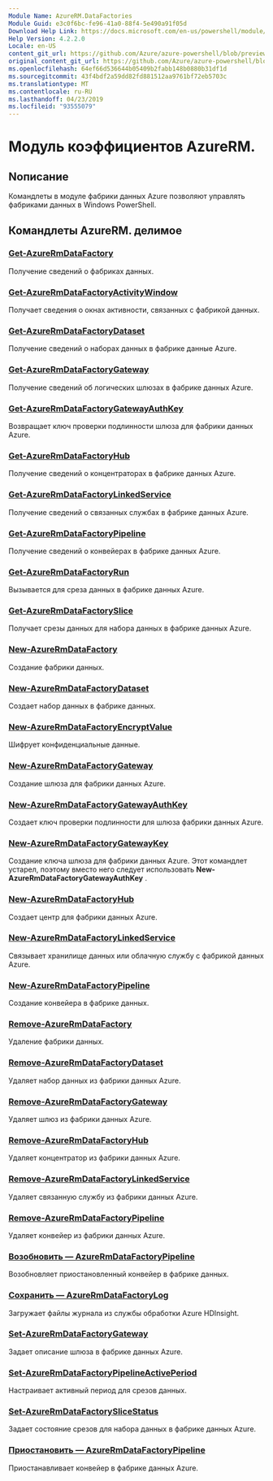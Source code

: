 ```yaml
---
Module Name: AzureRM.DataFactories
Module Guid: e3c0f6bc-fe96-41a0-88f4-5e490a91f05d
Download Help Link: https://docs.microsoft.com/en-us/powershell/module/azurerm.datafactories
Help Version: 4.2.2.0
Locale: en-US
content_git_url: https://github.com/Azure/azure-powershell/blob/preview/src/ResourceManager/DataFactories/Commands.DataFactories/help/AzureRM.DataFactories.md
original_content_git_url: https://github.com/Azure/azure-powershell/blob/preview/src/ResourceManager/DataFactories/Commands.DataFactories/help/AzureRM.DataFactories.md
ms.openlocfilehash: 64ef66d536644b05409b2fabb148b0880b31df1d
ms.sourcegitcommit: 43f4bdf2a59dd82fd881512aa9761bf72eb5703c
ms.translationtype: MT
ms.contentlocale: ru-RU
ms.lasthandoff: 04/23/2019
ms.locfileid: "93555079"
---
```

# Модуль коэффициентов AzureRM.
## Nописание
Командлеты в модуле фабрики данных Azure позволяют управлять фабриками данных в Windows PowerShell.

## Командлеты AzureRM. делимое
### [Get-AzureRmDataFactory](Get-AzureRmDataFactory.md)
Получение сведений о фабриках данных.

### [Get-AzureRmDataFactoryActivityWindow](Get-AzureRmDataFactoryActivityWindow.md)
Получает сведения о окнах активности, связанных с фабрикой данных.

### [Get-AzureRmDataFactoryDataset](Get-AzureRmDataFactoryDataset.md)
Получение сведений о наборах данных в фабрике данные Azure.

### [Get-AzureRmDataFactoryGateway](Get-AzureRmDataFactoryGateway.md)
Получение сведений об логических шлюзах в фабрике данных Azure.

### [Get-AzureRmDataFactoryGatewayAuthKey](Get-AzureRmDataFactoryGatewayAuthKey.md)
Возвращает ключ проверки подлинности шлюза для фабрики данных Azure.

### [Get-AzureRmDataFactoryHub](Get-AzureRmDataFactoryHub.md)
Получение сведений о концентраторах в фабрике данных Azure.

### [Get-AzureRmDataFactoryLinkedService](Get-AzureRmDataFactoryLinkedService.md)
Получение сведений о связанных службах в фабрике данных Azure.

### [Get-AzureRmDataFactoryPipeline](Get-AzureRmDataFactoryPipeline.md)
Получение сведений о конвейерах в фабрике данных Azure.

### [Get-AzureRmDataFactoryRun](Get-AzureRmDataFactoryRun.md)
Вызывается для среза данных в фабрике данных Azure.

### [Get-AzureRmDataFactorySlice](Get-AzureRmDataFactorySlice.md)
Получает срезы данных для набора данных в фабрике данных Azure.

### [New-AzureRmDataFactory](New-AzureRmDataFactory.md)
Создание фабрики данных.

### [New-AzureRmDataFactoryDataset](New-AzureRmDataFactoryDataset.md)
Создает набор данных в фабрике данных.

### [New-AzureRmDataFactoryEncryptValue](New-AzureRmDataFactoryEncryptValue.md)
Шифрует конфиденциальные данные.

### [New-AzureRmDataFactoryGateway](New-AzureRmDataFactoryGateway.md)
Создание шлюза для фабрики данных Azure.

### [New-AzureRmDataFactoryGatewayAuthKey](New-AzureRmDataFactoryGatewayAuthKey.md)
Создает ключ проверки подлинности для шлюза фабрики данных Azure.

### [New-AzureRmDataFactoryGatewayKey](New-AzureRmDataFactoryGatewayKey.md)
Создание ключа шлюза для фабрики данных Azure. Этот командлет устарел, поэтому вместо него следует использовать **New-AzureRmDataFactoryGatewayAuthKey** .

### [New-AzureRmDataFactoryHub](New-AzureRmDataFactoryHub.md)
Создает центр для фабрики данных Azure.

### [New-AzureRmDataFactoryLinkedService](New-AzureRmDataFactoryLinkedService.md)
Связывает хранилище данных или облачную службу с фабрикой данных Azure.

### [New-AzureRmDataFactoryPipeline](New-AzureRmDataFactoryPipeline.md)
Создание конвейера в фабрике данных.

### [Remove-AzureRmDataFactory](Remove-AzureRmDataFactory.md)
Удаление фабрики данных.

### [Remove-AzureRmDataFactoryDataset](Remove-AzureRmDataFactoryDataset.md)
Удаляет набор данных из фабрики данных Azure.

### [Remove-AzureRmDataFactoryGateway](Remove-AzureRmDataFactoryGateway.md)
Удаляет шлюз из фабрики данных Azure.

### [Remove-AzureRmDataFactoryHub](Remove-AzureRmDataFactoryHub.md)
Удаляет концентратор из фабрики данных Azure.

### [Remove-AzureRmDataFactoryLinkedService](Remove-AzureRmDataFactoryLinkedService.md)
Удаляет связанную службу из фабрики данных Azure.

### [Remove-AzureRmDataFactoryPipeline](Remove-AzureRmDataFactoryPipeline.md)
Удаляет конвейер из фабрики данных Azure.

### [Возобновить — AzureRmDataFactoryPipeline](Resume-AzureRmDataFactoryPipeline.md)
Возобновляет приостановленный конвейер в фабрике данных.

### [Сохранить — AzureRmDataFactoryLog](Save-AzureRmDataFactoryLog.md)
Загружает файлы журнала из службы обработки Azure HDInsight.

### [Set-AzureRmDataFactoryGateway](Set-AzureRmDataFactoryGateway.md)
Задает описание шлюза в фабрике данных Azure.

### [Set-AzureRmDataFactoryPipelineActivePeriod](Set-AzureRmDataFactoryPipelineActivePeriod.md)
Настраивает активный период для срезов данных.

### [Set-AzureRmDataFactorySliceStatus](Set-AzureRmDataFactorySliceStatus.md)
Задает состояние срезов для набора данных в фабрике данных Azure.

### [Приостановить — AzureRmDataFactoryPipeline](Suspend-AzureRmDataFactoryPipeline.md)
Приостанавливает конвейер в фабрике данных Azure.

